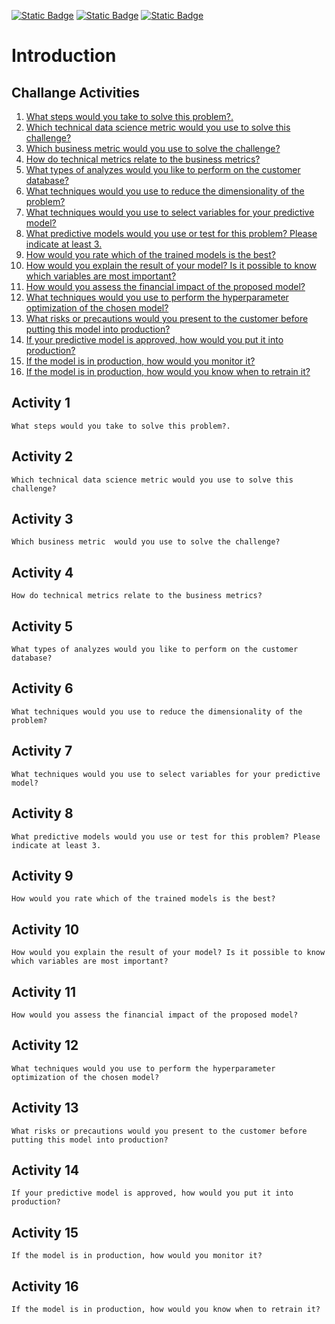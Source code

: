 [![Static Badge](https://img.shields.io/badge/BixTechnolog%20Challange-050A66?style=flat&logo=googledocs)](https://docs.google.com/document/d/1UXFxrIPrkJ8SiLIvvKET0z6PdcJNd1kqgj0io7_lYAM/edit)
[![Static Badge](https://img.shields.io/badge/Deployed%20Machine-2D2828?style=flat&logo=amazonec2)](http://link)
[![Static Badge](https://img.shields.io/badge/linkedin-blue?style=flat&logo=linkedin)](https://www.linkedin.com/in/hvurquijo/)



# Introduction


## Challange Activities
1. [What steps would you take to solve this problem?.](#activity-1)
2. [Which technical data science metric would you use to solve this challenge?](#activity-2)
3. [Which business metric  would you use to solve the challenge?](#activity-3)
4. [How do technical metrics relate to the business metrics?](#activity-4)
5. [What types of analyzes would you like to perform on the customer database?](#activity-5)
6. [What techniques would you use to reduce the dimensionality of the problem?](#activity-6)
7. [What techniques would you use to select variables for your predictive model?](#activity-7)
8. [What predictive models would you use or test for this problem? Please indicate at least 3.](#activity-8)
9. [How would you rate which of the trained models is the best?](#activity-9)
10. [How would you explain the result of your model? Is it possible to know which variables are most important?](#activity-10)
11. [How would you assess the financial impact of the proposed model?](#activity-11)
12. [What techniques would you use to perform the hyperparameter optimization of the chosen model?](#activity-12)
13. [What risks or precautions would you present to the customer before putting this model into production?](#activity-13)
14. [If your predictive model is approved, how would you put it into production?](#activity-14)
15. [If the model is in production, how would you monitor it?](#activity-15)
16. [If the model is in production, how would you know when to retrain it?](#activity-16)

## Activity 1
    What steps would you take to solve this problem?.

## Activity 2
    Which technical data science metric would you use to solve this challenge?

## Activity 3
    Which business metric  would you use to solve the challenge?

## Activity 4
    How do technical metrics relate to the business metrics?

## Activity 5
    What types of analyzes would you like to perform on the customer database?

## Activity 6
    What techniques would you use to reduce the dimensionality of the problem?

## Activity 7
    What techniques would you use to select variables for your predictive model?

## Activity 8
    What predictive models would you use or test for this problem? Please indicate at least 3.

## Activity 9
    How would you rate which of the trained models is the best?

## Activity 10
    How would you explain the result of your model? Is it possible to know which variables are most important?

## Activity 11
    How would you assess the financial impact of the proposed model?

## Activity 12
    What techniques would you use to perform the hyperparameter optimization of the chosen model?  

## Activity 13
    What risks or precautions would you present to the customer before putting this model into production?

## Activity 14
    If your predictive model is approved, how would you put it into production?
    
## Activity 15
    If the model is in production, how would you monitor it?
    
## Activity 16
    If the model is in production, how would you know when to retrain it?
    